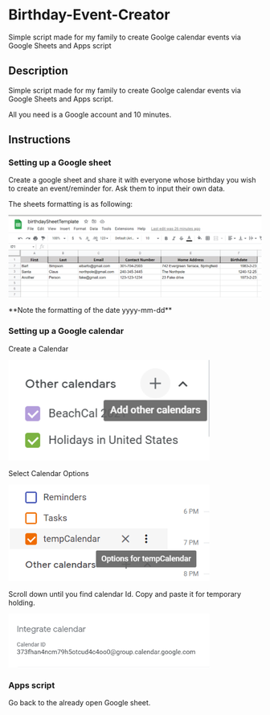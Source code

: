 # Birthday-Event-Creator
Simple script made for my family to create Goolge calendar events via Google Sheets and Apps script

## Description
Simple script made for my family to create Goolge calendar events via Google Sheets and Apps script.

All you need is a Google account and 10 minutes.

## Instructions

### Setting up a Google sheet
Create a google sheet and share it with everyone whose birthday you wish to create an event/reminder for. Ask them to input their own data.

The sheets formatting is as following: 
<p><img src="https://github.com/cchromak/Birthday-Event-Creator/blob/main/images/addSheet.png" width=900></p>
**Note the formatting of the date yyyy-mm-dd**

### Setting up a Google calendar

Create a Calendar
<p><img src="https://github.com/cchromak/Birthday-Event-Creator/blob/main/images/createCalendar.png" width=400></p>

Select Calendar Options
<p><img src="https://github.com/cchromak/Birthday-Event-Creator/blob/main/images/selectCalendarOptions.png" width=400></p>

Scroll down until you find calendar Id. Copy and paste it for temporary holding.
<p><img src="https://github.com/cchromak/Birthday-Event-Creator/blob/main/images/grabId.png" width=400></p>

### Apps script

Go back to the already open Google sheet.



